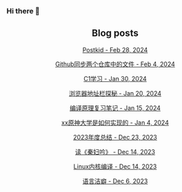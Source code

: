 ### Hi there 👋

<!--
**EuDs63/EuDs63** is a ✨ _special_ ✨ repository because its `README.md` (this file) appears on your GitHub profile.

Here are some ideas to get you started:

- 🔭 I’m currently working on ...
- 🌱 I’m currently learning ...
- 👯 I’m looking to collaborate on ...
- 🤔 I’m looking for help with ...
- 💬 Ask me about ...
- 📫 How to reach me: ...
- 😄 Pronouns: ...
- ⚡ Fun fact: ...
-->

<h2 align="center">Blog posts</h2>
<!-- BLOG-POST-LIST:START --><p align="center"><a href= https://ds63.eu.org/2024/postkid/ > Postkid - Feb 28, 2024 </a></p><p align="center"><a href= https://ds63.eu.org/2024/sync-specific-files-of-two-repo/ > Github同步两个仓库中的文件 - Feb 4, 2024 </a></p><p align="center"><a href= https://ds63.eu.org/2024/c1-learning/ > C1学习 - Jan 30, 2024 </a></p><p align="center"><a href= https://ds63.eu.org/2024/exploring-the-browser-address-bar/ > 浏览器地址栏探秘 - Jan 20, 2024 </a></p><p align="center"><a href= https://ds63.eu.org/2024/learn-compile-principle/ > 编译原理复习笔记 - Jan 15, 2024 </a></p><p align="center"><a href= https://ds63.eu.org/2024/how-to-implement-xx-genshin-university/ > xx原神大学是如何实现的 - Jan 4, 2024 </a></p><p align="center"><a href= https://ds63.eu.org/2023/annual-summary-of-2023/ > 2023年度总结 - Dec 23, 2023 </a></p><p align="center"><a href= https://ds63.eu.org/2023/qin-fu-yin/ > 读《秦妇吟》 - Dec 14, 2023 </a></p><p align="center"><a href= https://ds63.eu.org/2023/compile-the-linux-kernel/ > Linux内核编译 - Dec 14, 2023 </a></p><p align="center"><a href= https://ds63.eu.org/2023/blacklist-of-words/ > 语言洁癖 - Dec 6, 2023 </a></p><!-- BLOG-POST-LIST:END -->
